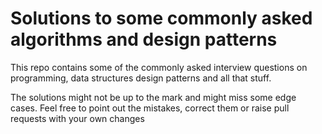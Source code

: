 # Solutions to some commonly asked algorithms and design patterns
This repo contains some of the commonly asked interview questions on programming, data structures design patterns and all that stuff. 

The solutions might not be up to the mark and might miss some edge cases. Feel free to point out the mistakes, correct them or raise pull requests with your own changes
